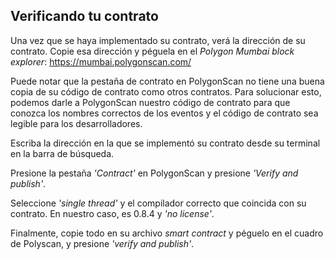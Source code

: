 ## Verificando tu contrato

Una vez que se haya implementado su contrato, verá la dirección de su contrato. Copie esa dirección y péguela en el _Polygon Mumbai block explorer_: https://mumbai.polygonscan.com/

Puede notar que la pestaña de contrato en PolygonScan no tiene una buena copia de su código de contrato como otros contratos. Para solucionar esto, podemos darle a PolygonScan nuestro código de contrato para que conozca los nombres correctos de los eventos y el código de contrato sea legible para los desarrolladores.

Escriba la dirección en la que se implementó su contrato desde su terminal en la barra de búsqueda.

Presione la pestaña _'Contract'_ en PolygonScan y presione _'Verify and publish'_.

Seleccione _'single thread'_ y el compilador correcto que coincida con su contrato. En nuestro caso, es 0.8.4 y _'no license'_.

Finalmente, copie todo en su archivo _smart contract_ y péguelo en el cuadro de Polyscan, y presione _'verify and publish'_.
